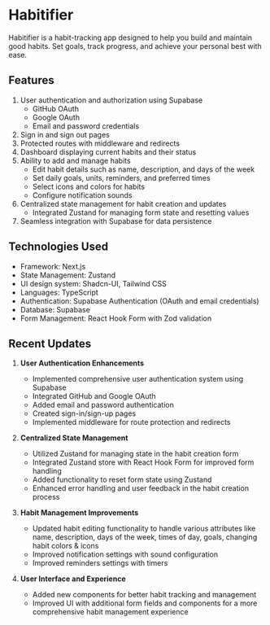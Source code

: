 # Habitifier

Habitifier is a habit-tracking app designed to help you build and maintain good habits.
Set goals, track progress, and achieve your personal best with ease.

## Features

1. User authentication and authorization using Supabase
   - GitHub OAuth
   - Google OAuth
   - Email and password credentials
2. Sign in and sign out pages
3. Protected routes with middleware and redirects
4. Dashboard displaying current habits and their status
5. Ability to add and manage habits
   - Edit habit details such as name, description, and days of the week
   - Set daily goals, units, reminders, and preferred times
   - Select icons and colors for habits
   - Configure notification sounds
6. Centralized state management for habit creation and updates
   - Integrated Zustand for managing form state and resetting values
7. Seamless integration with Supabase for data persistence

## Technologies Used

- Framework: Next.js
- State Management: Zustand
- UI design system: Shadcn-UI, Tailwind CSS
- Languages: TypeScript
- Authentication: Supabase Authentication (OAuth and email credentials)
- Database: Supabase
- Form Management: React Hook Form with Zod validation

## Recent Updates

1. **User Authentication Enhancements**

   - Implemented comprehensive user authentication system using Supabase
   - Integrated GitHub and Google OAuth
   - Added email and password authentication
   - Created sign-in/sign-up pages
   - Implemented middleware for route protection and redirects

2. **Centralized State Management**

   - Utilized Zustand for managing state in the habit creation form
   - Integrated Zustand store with React Hook Form for improved form handling
   - Added functionality to reset form state using Zustand
   - Enhanced error handling and user feedback in the habit creation process

3. **Habit Management Improvements**

   - Updated habit editing functionality to handle various attributes like name, description, days of the week, times of day, goals, changing habit colors & icons
   - Improved notification settings with sound configuration
   - Improved reminders settings with timers

4. **User Interface and Experience**

   - Added new components for better habit tracking and management
   - Improved UI with additional form fields and components for a more comprehensive habit management experience
